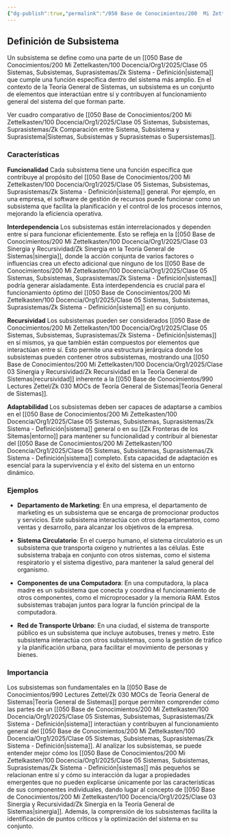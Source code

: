 ```yaml
---
{"dg-publish":true,"permalink":"/050 Base de Conocimientos/200  Mi Zettelkasten/100 Docencia/Org1/2025/Clase 05 Sistemas, Subsistemas, Suprasistemas/Zk Subsistema - Definición/","tags":["digitalGarden","subsistemas"]}
---
```


## Definición de Subsistema

Un subsistema se define como una parte de un [[050 Base de Conocimientos/200  Mi Zettelkasten/100 Docencia/Org1/2025/Clase 05 Sistemas, Subsistemas, Suprasistemas/Zk Sistema - Definición\|sistema]] que cumple una función específica dentro del sistema más amplio. En el contexto de la Teoría General de Sistemas, un subsistema es un conjunto de elementos que interactúan entre sí y contribuyen al funcionamiento general del sistema del que forman parte.

Ver cuadro comparativo de [[050 Base de Conocimientos/200  Mi Zettelkasten/100 Docencia/Org1/2025/Clase 05 Sistemas, Subsistemas, Suprasistemas/Zk Comparación entre Sistema, Subsistema y Suprasistema\|Sistemas, Subsistemas y Suprasistemas o Supersistemas]].

### Características

**Funcionalidad**
Cada subsistema tiene una función específica que contribuye al propósito del [[050 Base de Conocimientos/200  Mi Zettelkasten/100 Docencia/Org1/2025/Clase 05 Sistemas, Subsistemas, Suprasistemas/Zk Sistema - Definición\|sistema]] general. Por ejemplo, en una empresa, el software de gestión de recursos puede funcionar como un subsistema que facilita la planificación y el control de los procesos internos, mejorando la eficiencia operativa.

**Interdependencia**
Los subsistemas están interrelacionados y dependen entre sí para funcionar eficientemente. Esto se refleja en la [[050 Base de Conocimientos/200  Mi Zettelkasten/100 Docencia/Org1/2025/Clase 03 Sinergia y Recursividad/Zk Sinergia en la Teoría General de Sistemas\|sinergia]], donde la acción conjunta de varios factores o influencias crea un efecto adicional que ninguno de los [[050 Base de Conocimientos/200  Mi Zettelkasten/100 Docencia/Org1/2025/Clase 05 Sistemas, Subsistemas, Suprasistemas/Zk Sistema - Definición\|sistemas]] podría generar aisladamente. Esta interdependencia es crucial para el funcionamiento óptimo del [[050 Base de Conocimientos/200  Mi Zettelkasten/100 Docencia/Org1/2025/Clase 05 Sistemas, Subsistemas, Suprasistemas/Zk Sistema - Definición\|sistema]] en su conjunto.

**Recursividad**
Los subsistemas pueden ser considerados [[050 Base de Conocimientos/200  Mi Zettelkasten/100 Docencia/Org1/2025/Clase 05 Sistemas, Subsistemas, Suprasistemas/Zk Sistema - Definición\|sistemas]] en sí mismos, ya que también están compuestos por elementos que interactúan entre sí. Esto permite una estructura jerárquica donde los subsistemas pueden contener otros subsistemas, mostrando una [[050 Base de Conocimientos/200  Mi Zettelkasten/100 Docencia/Org1/2025/Clase 03 Sinergia y Recursividad/Zk Recursividad en la Teoría General de Sistemas\|recursividad]] inherente a la [[050 Base de Conocimientos/990 Lectures Zettel/Zk 030 MOCs de Teoría General de Sistemas\|Teoría General de Sistemas]].

**Adaptabilidad**
Los subsistemas deben ser capaces de adaptarse a cambios en el [[050 Base de Conocimientos/200  Mi Zettelkasten/100 Docencia/Org1/2025/Clase 05 Sistemas, Subsistemas, Suprasistemas/Zk Sistema - Definición\|sistema]] general o en su [[Zk Fronteras de los Sitemas\|entorno]] para mantener su funcionalidad y contribuir al bienestar del [[050 Base de Conocimientos/200  Mi Zettelkasten/100 Docencia/Org1/2025/Clase 05 Sistemas, Subsistemas, Suprasistemas/Zk Sistema - Definición\|sistema]] completo. Esta capacidad de adaptación es esencial para la supervivencia y el éxito del sistema en un entorno dinámico.

### Ejemplos

- **Departamento de Marketing**: En una empresa, el departamento de marketing es un subsistema que se encarga de promocionar productos y servicios. Este subsistema interactúa con otros departamentos, como ventas y desarrollo, para alcanzar los objetivos de la empresa.

- **Sistema Circulatorio**: En el cuerpo humano, el sistema circulatorio es un subsistema que transporta oxígeno y nutrientes a las células. Este subsistema trabaja en conjunto con otros sistemas, como el sistema respiratorio y el sistema digestivo, para mantener la salud general del organismo.

- **Componentes de una Computadora**: En una computadora, la placa madre es un subsistema que conecta y coordina el funcionamiento de otros componentes, como el microprocesador y la memoria RAM. Estos subsistemas trabajan juntos para lograr la función principal de la computadora.

- **Red de Transporte Urbano**: En una ciudad, el sistema de transporte público es un subsistema que incluye autobuses, trenes y metro. Este subsistema interactúa con otros subsistemas, como la gestión de tráfico y la planificación urbana, para facilitar el movimiento de personas y bienes.

### Importancia

Los subsistemas son fundamentales en la [[050 Base de Conocimientos/990 Lectures Zettel/Zk 030 MOCs de Teoría General de Sistemas\|Teoría General de Sistemas]] porque permiten comprender cómo las partes de un [[050 Base de Conocimientos/200  Mi Zettelkasten/100 Docencia/Org1/2025/Clase 05 Sistemas, Subsistemas, Suprasistemas/Zk Sistema - Definición\|sistema]] interactúan y contribuyen al funcionamiento general del [[050 Base de Conocimientos/200  Mi Zettelkasten/100 Docencia/Org1/2025/Clase 05 Sistemas, Subsistemas, Suprasistemas/Zk Sistema - Definición\|sistema]]. Al analizar los subsistemas, se puede entender mejor cómo los [[050 Base de Conocimientos/200  Mi Zettelkasten/100 Docencia/Org1/2025/Clase 05 Sistemas, Subsistemas, Suprasistemas/Zk Sistema - Definición\|sistemas]] más pequeños se relacionan entre sí y cómo su interacción da lugar a propiedades emergentes que no pueden explicarse únicamente por las características de sus componentes individuales, dando lugar al concepto de [[050 Base de Conocimientos/200  Mi Zettelkasten/100 Docencia/Org1/2025/Clase 03 Sinergia y Recursividad/Zk Sinergia en la Teoría General de Sistemas\|sinergia]]. Además, la comprensión de los subsistemas facilita la identificación de puntos críticos y la optimización del sistema en su conjunto.